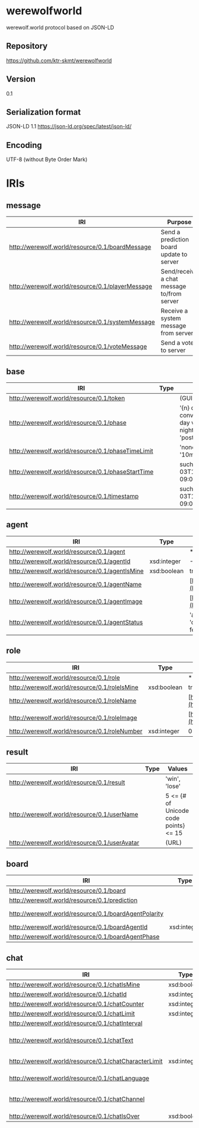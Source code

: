 # werewolfworld
werewolf.world protocol based on JSON-LD

## Repository

https://github.com/ktr-skmt/werewolfworld

## Version

0.1

## Serialization format

JSON-LD 1.1
https://json-ld.org/spec/latest/json-ld/

## Encoding

UTF-8 (without Byte Order Mark)

# IRIs

## message

|IRI|Purpose|
---|---
|http://werewolf.world/resource/0.1/boardMessage|Send a prediction board update to server|
|http://werewolf.world/resource/0.1/playerMessage|Send/receive a chat message to/from server|
|http://werewolf.world/resource/0.1/systemMessage|Receive a system message from server|
|http://werewolf.world/resource/0.1/voteMessage|Send a vote to server|

## base

|IRI|Type|Values|
---|---|---
|http://werewolf.world/resource/0.1/token||(GUID)|
|http://werewolf.world/resource/0.1/phase||'{n} day conversation', '{n} day vote', '{n} day night', 'results', 'post mortem'|
|http://werewolf.world/resource/0.1/phaseTimeLimit||'none' or such as '10m', '3m'|
|http://werewolf.world/resource/0.1/phaseStartTime||such as '2007-12-03T10:15:30.000Z-09:00[Asia/Tokyo]'|
|http://werewolf.world/resource/0.1/timestamp||such as '2007-12-03T10:15:30.000Z-09:00[Asia/Tokyo]'|

## agent

|IRI|Type|Values|
---|---|---
|http://werewolf.world/resource/0.1/agent||&ast;|
|http://werewolf.world/resource/0.1/agentId|xsd:integer|-1 <= (-1 means master)|
|http://werewolf.world/resource/0.1/agentIsMine|xsd:boolean|true, false|
|http://werewolf.world/resource/0.1/agentName||[http://werewolf.world/image/0.1/#agent](http://werewolf.world/image/0.1/#agent)|
|http://werewolf.world/resource/0.1/agentImage||[http://werewolf.world/image/0.1/#agent](http://werewolf.world/image/0.1/#agent)|
|http://werewolf.world/resource/0.1/agentStatus||'alive', 'dead', 'death by execution', 'death by werewolf attack', 'death by fear', 'unnatural death'|

## role

|IRI|Type|Values|
---|---|---
|http://werewolf.world/resource/0.1/role||&ast;|
|http://werewolf.world/resource/0.1/roleIsMine|xsd:boolean|true, false|
|http://werewolf.world/resource/0.1/roleName||[http://werewolf.world/image/0.1/#role](http://werewolf.world/image/0.1/#role)|
|http://werewolf.world/resource/0.1/roleImage||[http://werewolf.world/image/0.1/#role](http://werewolf.world/image/0.1/#role)|
|http://werewolf.world/resource/0.1/roleNumber|xsd:integer|0 <=, <= 7|

## result

|IRI|Type|Values|
---|---|---
|http://werewolf.world/resource/0.1/result||'win', 'lose'|
|http://werewolf.world/resource/0.1/userName||5 <= {# of Unicode code points} <= 15|
|http://werewolf.world/resource/0.1/userAvatar||(URL)|

## board

|IRI|Type|Values|
---|---|---
|http://werewolf.world/resource/0.1/board||&ast;|
|http://werewolf.world/resource/0.1/prediction||'?','Δ','O','X'|
|http://werewolf.world/resource/0.1/boardAgentPolarity||'positive', 'negative'|
|http://werewolf.world/resource/0.1/boardAgentId|xsd:integer|0 <=|
|http://werewolf.world/resource/0.1/boardAgentPhase|||

## chat

|IRI|Type|Values|
---|---|---
|http://werewolf.world/resource/0.1/chatIsMine|xsd:boolean|true, false|
|http://werewolf.world/resource/0.1/chatId|xsd:integer|1 <=|
|http://werewolf.world/resource/0.1/chatCounter|xsd:integer|0<=, <=chatCounter|
|http://werewolf.world/resource/0.1/chatLimit|xsd:integer|1 <=|
|http://werewolf.world/resource/0.1/chatInterval||such as '5s'|
|http://werewolf.world/resource/0.1/chatText||string such as 0 <= {# of Unicode code points} <= {chatCharacterLimit}|
|http://werewolf.world/resource/0.1/chatCharacterLimit|xsd:integer|1 <= {# of Unicode code points}|
|http://werewolf.world/resource/0.1/chatLanguage||'en', 'ja', etc. ([java.util.Locale.toString](https://docs.oracle.com/javase/9/docs/api/java/util/Locale.html#toString--))|
|http://werewolf.world/resource/0.1/chatChannel||'public', 'private', 'werewolf', 'master', 'grave'|
|http://werewolf.world/resource/0.1/chatIsOver|xsd:boolean|true, false|

